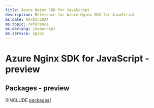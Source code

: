 ```yaml
---
title: Azure Nginx SDK for JavaScript
description: Reference for Azure Nginx SDK for JavaScript
ms.date: 04/01/2024
ms.topic: reference
ms.devlang: javascript
ms.service: nginx
---
```

# Azure Nginx SDK for JavaScript - preview
## Packages - preview
[!INCLUDE [packages](nginx-index.md)]